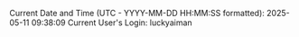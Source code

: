 Current Date and Time (UTC - YYYY-MM-DD HH:MM:SS formatted): 2025-05-11 09:38:09
Current User's Login: luckyaiman
